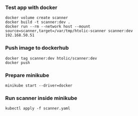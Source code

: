 ### Test app with docker
    docker volume create scanner
    docker build -t scanner:dev .
    docker run --rm --network host --mount source=scanner,target=/var/tmp/htolic-scanner scanner:dev 192.168.50.51

### Push image to dockerhub
    docker tag scanner:dev htolic/scanner:dev
    docker push

### Prepare minikube
    minikube start --driver=docker

### Run scanner inside minikube
    kubectl apply -f scanner.yaml
